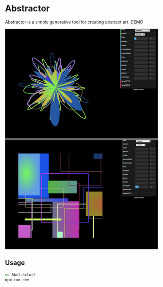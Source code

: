 # Abstractor

Abstractor is a simple generative tool for creating abstract art.
[DEMO](https://www.antonevstigneev.com/abstractor "DEMO")

![Screenshot](./previews/abstractor-preview-1.png)
![Screenshot](./previews/abstractor-preview-2.png)

## Usage

```bash
cd Abstractor/
npm run dev
```